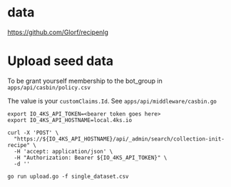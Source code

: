 # data

https://github.com/Glorf/recipenlg

# Upload seed data

To be grant yourself membership to the bot_group in `apps/api/casbin/policy.csv`

The value is your `customClaims.Id`. See `apps/api/middleware/casbin.go`

```
export IO_4KS_API_TOKEN=<bearer token goes here>
export IO_4KS_API_HOSTNAME=local.4ks.io

curl -X 'POST' \
  "https://${IO_4KS_API_HOSTNAME}/api/_admin/search/collection-init-recipe" \
  -H 'accept: application/json' \
  -H "Authorization: Bearer ${IO_4KS_API_TOKEN}" \
  -d ''

go run upload.go -f single_dataset.csv
```
